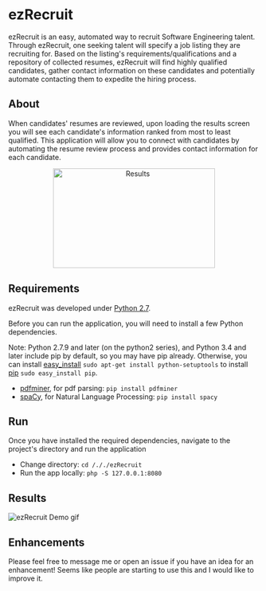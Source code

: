 # ezRecruit
ezRecruit is an easy, automated way to recruit Software Engineering talent. Through ezRecruit, one seeking talent will specify a job listing they are recruiting for. Based on the listing's requirements/qualifications and a repository of collected resumes, ezRecruit will find highly qualified candidates, gather contact information on these candidates and potentially automate contacting them to expedite the hiring process.
## About
When candidates' resumes are reviewed, upon loading the results screen you will see each candidate's information ranked from most to least qualified. This application will allow you to connect with candidates by automating the resume review process and provides contact information for each candidate.
<p align="center">
  <img src="https://i.ibb.co/zrmJdMW/Screen-Shot-2019-02-02-at-2-07-58-AM.png" alt="Results" width="325" height="200">
</p>

## Requirements
ezRecruit was developed under [Python 2.7](https://www.python.org/downloads).

Before you can run the application, you will need to install a few Python dependencies.

Note: Python 2.7.9 and later (on the python2 series), and Python 3.4 and later include pip by default, so you may have pip already. Otherwise, you can install [easy_install](https://pythonhosted.org/setuptools/easy_install.html) `sudo apt-get install python-setuptools` to install [pip](https://pypi.python.org/pypi/pip) `sudo easy_install pip`.

- [pdfminer](https://pypi.org/project/pdfminer/), for pdf parsing: `pip install pdfminer`
- [spaCy](https://spacy.io/), for Natural Language Processing: `pip install spacy`

## Run
Once you have installed the required dependencies, navigate to the project's directory and run the application

- Change directory: `cd /././ezRecruit`
- Run the app locally: `php -S 127.0.0.1:8080`


## Results

![ezRecruit Demo gif](http://g.recordit.co/xPh4gK70lz.gifhh)


## Enhancements
Please feel free to message me or open an issue if you have an idea for an enhancement! Seems like people are starting to use this and I would like to improve it.
